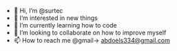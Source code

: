- 👋 Hi, I’m @surtec
- 👀 I’m interested in new things
- 🌱 I’m currently learning how to code
- 💞️ I’m looking to collaborate on how to improve myself
- 📫 How to reach me @gmail-> abdoels334@gmail.com

<!---
surtec/surtec is a ✨ special ✨ repository because its `README.md` (this file) appears on your GitHub profile.
You can click the Preview link to take a look at your changes.
--->
